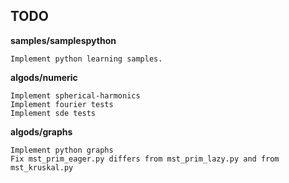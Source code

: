 ## TODO

**samples/samplespython**

    Implement python learning samples.

**algods/numeric**

    Implement spherical-harmonics
    Implement fourier tests
    Implement sde tests

**algods/graphs**

    Implement python graphs
    Fix mst_prim_eager.py differs from mst_prim_lazy.py and from mst_kruskal.py
